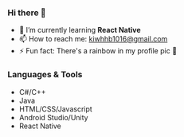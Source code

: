 ### Hi there 👋

<!--
**Happiva/Happiva** is a ✨ _special_ ✨ repository because its `README.md` (this file) appears on your GitHub profile.

- 🔭 I’m currently working on ...
- 👯 I’m looking to collaborate on ...
- 🤔 I’m looking for help with ...
- 💬 Ask me about ...

Here are some ideas to get you started:
-->
- 🌱 I’m currently learning **React Native**
- 📫 How to reach me: kiwhhb1016@gmail.com
- ⚡ Fun fact: There's a rainbow in my profile pic :rainbow:

### Languages & Tools
- C#/C++
- Java
- HTML/CSS/Javascript
- Android Studio/Unity
- React Native
